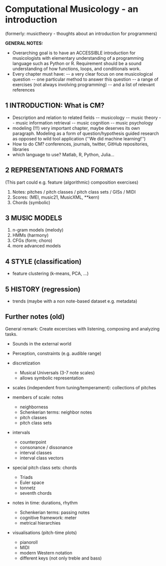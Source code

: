 # Computational Musicology - an introduction

(formerly: musictheory - thoughts about an introduction for programmers)

**GENERAL NOTES:** 
- Overarching goal is to have an ACCESSIBLE introduction for musicologists with elementary understanding of a programming language such as Python or R. Requirement should be a sound understanding of how functions, loops, and conditionals work.
- Every chapter must have:
-- a very clear focus on one musicological question
-- one particular method to answer this question
-- a range of exercises (not always involving programming) 
-- and a list of relevant references

## 1 INTRODUCTION: What is CM?
- Description and relation to related fields
-- musicology
-- music theory
-- music information retrieval
-- music cognition
-- music psychology
- modeling (!!!) very important chapter, maybe deserves its own paragraph. Modeling as a form of question/hypothesis guided research as opposed to wild tool application (''We did machine learning!'')
- How to do CM? conferences, journals, twitter, GitHub repositories, libraries
- which language to use? Matlab, R, Python, Julia...

## 2 REPRESENTATIONS AND FORMATS
(This part could e.g. feature (algorithmic) composition exercises)
1. Notes: pitches / pitch classes / pitch class sets / GISs / MIDI
2. Scores:  (MEI, music21, MusicXML, \*\*kern)
3. Chords (symbolic)

## 3 MUSIC MODELS
1. n-gram models (melody)
2. HMMs (harmony)
3. CFGs (form; choro)
4.  more advanced models

## 4 STYLE (classification)
- feature clustering (k-means, PCA, ...)

## 5 HISTORY (regression)
- trends (maybe with a non note-based dataset e.g. metadata)

## Further notes (old)
General remark: Create excercises with listening, composing and analyzing tasks.

- Sounds in the external world
- Perception, constraints (e.g. audible range)
- discretization
  - Musical Universals (3-7 note scales)
  - allows symbolic representation
- scales (independent from tuning/temperament): collections of pitches
- members of scale: notes
  - neighborness
  - Schenkerian terms: neighbor notes
  - pitch classes
  - pitch class sets
- intervals
  - counterpoint
   - consonance / dissonance
  - interval classes
  - interval class vectors
 
- special pitch class sets: chords
  - Triads
   - Euler space
   - tonnetz
  - seventh chords

- notes in time: durations, rhythm
  - Schenkerian terms: passing notes
  - cognitive framework: meter
  - metrical hierarchies
  
- visualisations (pitch-time plots)
  - pianoroll
  - MIDI
  - modern Western notation
  - different keys (not only treble and bass)
